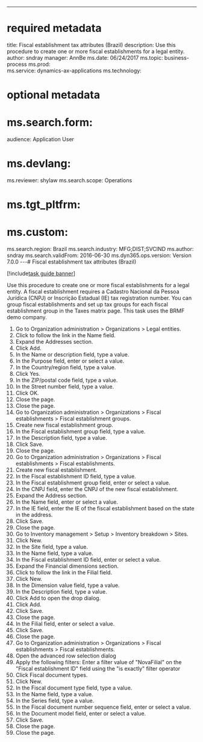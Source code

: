 --- 
# required metadata 
 
title: Fiscal establishment tax attributes (Brazil)
description: Use this procedure to create one or more fiscal establishments for a legal entity. 
author: sndray
manager: AnnBe 
ms.date: 06/24/2017
ms.topic: business-process 
ms.prod:  
ms.service: dynamics-ax-applications 
ms.technology:  
 
# optional metadata 
 
# ms.search.form:   
audience: Application User 
# ms.devlang:  
ms.reviewer: shylaw
ms.search.scope: Operations 
# ms.tgt_pltfrm:  
# ms.custom:  
ms.search.region: Brazil
ms.search.industry: MFG;DIST;SVCIND
ms.author: sndray
ms.search.validFrom: 2016-06-30 
ms.dyn365.ops.version: Version 7.0.0 
---# Fiscal establishment tax attributes (Brazil)

[!include[task guide banner](../../includes/task-guide-banner.md)]

Use this procedure to create one or more fiscal establishments for a legal entity. A fiscal establishment requires a Cadastro Nacional da Pessoa Jurídica (CNPJ) or Inscrição Estadual (IE) tax registration number. You can group fiscal establishments and set up tax groups for each fiscal establishment group in the Taxes matrix page. This task uses the BRMF demo company.

1. Go to Organization administration > Organizations > Legal entities.
2. Click to follow the link in the Name field.
3. Expand the Addresses section.
4. Click Add.
5. In the Name or description field, type a value.
6. In the Purpose field, enter or select a value.
7. In the Country/region field, type a value.
8. Click Yes.
9. In the ZIP/postal code field, type a value.
10. In the Street number field, type a value.
11. Click OK.
12. Close the page.
13. Close the page.
14. Go to Organization administration > Organizations > Fiscal establishments > Fiscal establishment groups.
15. Create new fiscal establishment group.
16. In the Fiscal establishment group field, type a value.
17. In the Description field, type a value.
18. Click Save.
19. Close the page.
20. Go to Organization administration > Organizations > Fiscal establishments > Fiscal establishments.
21. Create new fiscal establishment.
22. In the Fiscal establishment ID field, type a value.
23. In the Fiscal establishment group field, enter or select a value.
24. In the CNPJ field, enter the CNPJ of the new fiscal establishment.
25. Expand the Address section.
26. In the Name field, enter or select a value.
27. In the IE field, enter the IE of the fiscal establishment based on the state in the address.
28. Click Save.
29. Close the page.
30. Go to Inventory management > Setup > Inventory breakdown > Sites.
31. Click New.
32. In the Site field, type a value.
33. In the Name field, type a value.
34. In the Fiscal establishment ID field, enter or select a value.
35. Expand the Financial dimensions section.
36. Click to follow the link in the Filial field.
37. Click New.
38. In the Dimension value field, type a value.
39. In the Description field, type a value.
40. Click Add to open the drop dialog.
41. Click Add.
42. Click Save.
43. Close the page.
44. In the Filial field, enter or select a value.
45. Click Save.
46. Close the page.
47. Go to Organization administration > Organizations > Fiscal establishments > Fiscal establishments.
48. Open the advanced row selection dialog
49. Apply the following filters: Enter a filter value of "NovaFilial" on the "Fiscal establishment ID" field using the "is exactly" filter operator
50. Click Fiscal document types.
51. Click New.
52. In the Fiscal document type field, type a value.
53. In the Name field, type a value.
54. In the Series field, type a value.
55. In the Fiscal document number sequence field, enter or select a value.
56. In the Document model field, enter or select a value.
57. Click Save.
58. Close the page.
59. Close the page.

